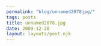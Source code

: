 ```yaml
---
permalink: "blog/unnamed2078jpg/"
tags: posts
title: unnamed2078.jpg
date: 2009-12-20
layout: layouts/post.njk
---
```


